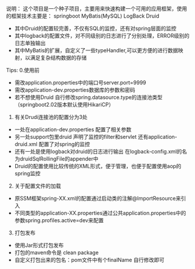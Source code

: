 说明：
这个项目是一个种子项目，主要用来快速构建一个可用的应用框架，使用的框架技术主要是：
springboot MyBatis(MySQL) LogBack Druid

- 其中Druid的配置较完善，不仅有SQL的监控，还有对spring层面的监控
- 其中logback的配置文件，对不同级别的日志进行了分别处理，ERROR级别的日志单独输出
- 其中MyBatis的扩展，自定义了一些typeHandler,可以更方便的进行数据映射，以满足复杂结构数据的存储




Tips:
0.使用前
- 需改application.properties中的端口号server.port=9999
- 需改application-dev.properties数据库的参数和密码
- 若不想使用Druid 自行修改spring.datasource.type的连接池类型（springboot2.02版本默认使用HikariCP）

1. 有关Drudi连接池的配置分为3处
- 一处在application-dev.properties 配置了相关参数
- 另一处support包里druid  声明了监控的filter和servlet 还有application-druid.xml 配置了对spring的监控
- 还有一处是使用logback对druid的日志进行输出 在logback-config.xml的名为druidSqlRollingFile的appender中
- Druid的配置使用比较传统的XML形式，便于管理，也便于配置使用aop的spring监控


2. 关于配置文件的加载
- 原SSM框架spring-XX.xml的配置通过启动类的注解@ImportResource来引入
- 不同类型的application-XX.properties通过公共application.properties中的参数spring.profiles.active=dev来配置

3. 打包发布
- 使用Jar形式打包发布
- 打包的maven命令是 clean package 
- 自定义打包出来的包名：pom文件中有个finalName 自行修改即可